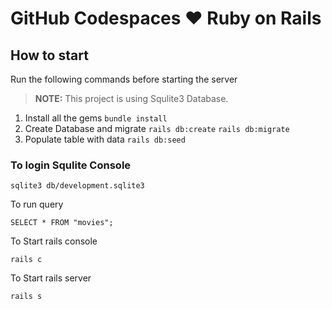 # GitHub Codespaces ♥️ Ruby on Rails

## How to start

Run the following commands before starting the server

> **NOTE:** This project is using Squlite3 Database.

1. Install all the gems
``` bundle install ```
2. Create Database and migrate
``` rails db:create ``` 
``` rails db:migrate ```
3. Populate table with data
``` rails db:seed ```

### To login Squlite Console

``` sqlite3 db/development.sqlite3 ```

To run query

``` SELECT * FROM "movies"; ```

To Start rails console

``` rails c ```

To Start rails server

``` rails s ```
